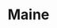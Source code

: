 ---
title: Maine
crosslinks:
- LAMaine
- news
- personalfinance
- Permaculture
- pics
- HateCrimeHoaxes
- trees
- portlandme
- announcements
- todayilearned
- homeless
- vexillology
- The_Donald
- Missing411
- Drama
- IAmA
- FBI2
- PortlandMaine
---